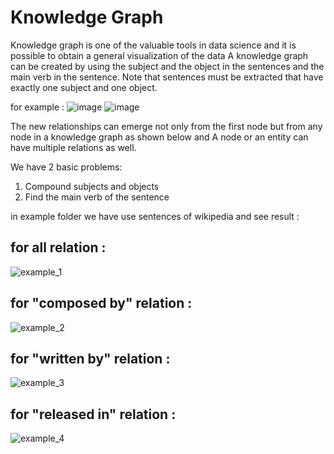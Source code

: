 # Knowledge Graph
Knowledge graph is one of the valuable tools in data science and it is possible to obtain a general visualization of the data
A knowledge graph can be created by using the subject and the object in the sentences and the main verb in the sentence.
Note that sentences must be extracted that have exactly one subject and one object.

for example :
![image](https://github.com/parvvaresh/Knowledge-Graph/assets/89921883/de319b2d-9fbb-4e61-8e4d-2a48ca42f7a5)
![image](https://github.com/parvvaresh/Knowledge-Graph/assets/89921883/9777df33-9198-4b2d-8ed2-d2821dfee0b3)

The new relationships can emerge not only from the first node but from any node in a knowledge graph as shown below and A node or an entity can have multiple relations as well.

We have 2 basic problems:
1. Compound subjects and objects
2. Find the main verb of the sentence

in example folder we have use sentences of wikipedia and see result : 

## for all relation : 

![example_1](https://github.com/parvvaresh/Knowledge-Graph/assets/89921883/b5b26211-709b-4651-aca2-293f09e4fe26)

## for "composed by" relation : 

![example_2](https://github.com/parvvaresh/Knowledge-Graph/assets/89921883/a77b423d-5de7-4ede-8443-52848a7b43c2)

## for "written by" relation : 

![example_3](https://github.com/parvvaresh/Knowledge-Graph/assets/89921883/8c940ab4-bf32-4d64-aaee-48df28c14bf9)

## for "released in" relation : 

![example_4](https://github.com/parvvaresh/Knowledge-Graph/assets/89921883/666a3c79-ecbf-479b-940a-9b12a3211f80)
